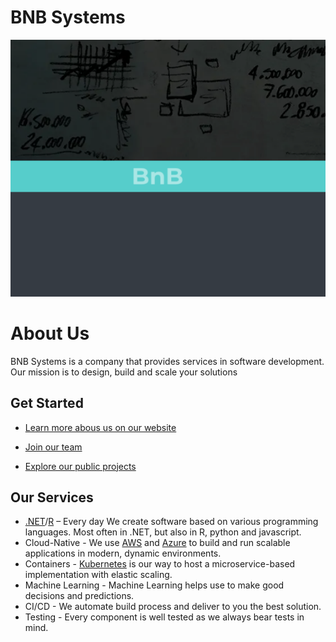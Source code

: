 # BNB Systems
<p align="center">
  <img src="https://github.com/bnbsystems/.github/blob/master/images/baner.png"/>
</p>

# About Us

BNB Systems is a company that provides services in software development. Our mission is to design, build and scale your solutions

## Get Started
* [Learn more abous us on our website](https://bnbsystems.org/)

* [Join our team](https://bnbsystems.org/careers/)

* [Explore our public projects](https://github.com/orgs/bnbsystems/repositories)

## Our Services
* [.NET](https://dotnet.microsoft.com/)/[R](https://www.r-project.org/) – Every day We create software based on various programming languages. Most often in .NET, but also in R, python and javascript.
* Cloud-Native - We use [AWS](https://aws.amazon.com/) and [Azure](https://azure.microsoft.com/) to build and run scalable applications in modern, dynamic environments.
* Containers - [Kubernetes](https://kubernetes.io/) is our way to host a microservice-based implementation with elastic scaling. 
* Machine Learning - Machine Learning helps use to make good decisions and predictions.
* CI/CD - We automate build process and deliver to you the best solution.
* Testing - Every component is well tested as we always bear tests in mind.
